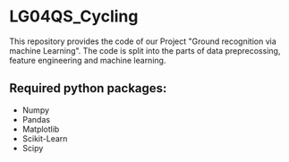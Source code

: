 # LG04QS_Cycling
This repository provides the code of our Project "Ground recognition via machine Learning".
The code is split into the parts of data preprecossing, feature engineering and machine learning.

## Required python packages:
- Numpy
- Pandas
- Matplotlib
- Scikit-Learn
- Scipy
